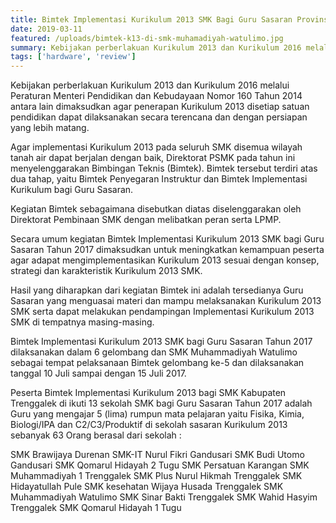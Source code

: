 ```yaml
---
title: Bimtek Implementasi Kurikulum 2013 SMK Bagi Guru Sasaran Provinsi Jawa Timur Tahun 2017
date: 2019-03-11
featured: /uploads/bimtek-k13-di-smk-muhamadiyah-watulimo.jpg
summary: Kebijakan perberlakuan Kurikulum 2013 dan Kurikulum 2016 melalui Peraturan Menteri Pendidikan dan Kebudayaan Nomor 160 Tahun 2014 
tags: ['hardware', 'review']
---
```


Kebijakan perberlakuan Kurikulum 2013 dan Kurikulum 2016 melalui Peraturan Menteri Pendidikan dan Kebudayaan Nomor 160 Tahun 2014 antara lain dimaksudkan agar penerapan Kurikulum 2013 disetiap satuan pendidikan dapat dilaksanakan secara terencana dan dengan persiapan yang lebih matang.

Agar implementasi Kurikulum 2013 pada seluruh SMK disemua wilayah tanah air dapat berjalan dengan baik, Direktorat PSMK pada tahun ini menyelenggarakan Bimbingan Teknis (Bimtek). Bimtek tersebut terdiri atas dua tahap, yaitu Bimtek Penyegaran Instruktur dan Bimtek Implementasi Kurikulum bagi Guru Sasaran.

Kegiatan Bimtek sebagaimana disebutkan diatas diselenggarakan oleh Direktorat Pembinaan SMK dengan melibatkan peran serta LPMP.

Secara umum kegiatan Bimtek Implementasi Kurikulum 2013 SMK bagi Guru Sasaran Tahun 2017 dimaksudkan untuk meningkatkan kemampuan peserta agar adapat mengimplementasikan Kurikulum 2013 sesuai dengan konsep, strategi dan karakteristik Kurikulum 2013 SMK.

Hasil yang diharapkan dari kegiatan Bimtek ini adalah tersedianya Guru Sasaran yang menguasai materi dan mampu melaksanakan Kurikulum 2013 SMK serta dapat melakukan pendampingan Implementasi Kurikulum 2013 SMK di tempatnya masing-masing.

Bimtek Implementasi Kurikulum 2013 SMK bagi Guru Sasaran Tahun 2017 dilaksanakan dalam 6 gelombang dan SMK Muhammadiyah Watulimo sebagai tempat pelaksanaan Bimtek gelombang ke-5 dan dilaksanakan tanggal 10 Juli sampai dengan 15 Juli 2017.

Peserta Bimtek Implementasi Kurikulum 2013 bagi SMK Kabupaten Trenggalek di ikuti 13 sekolah SMK bagi Guru Sasaran Tahun 2017 adalah Guru yang mengajar 5 (lima) rumpun mata pelajaran yaitu Fisika, Kimia, Biologi/IPA dan C2/C3/Produktif di sekolah sasaran Kurikulum 2013 sebanyak 63 Orang berasal dari sekolah :

SMK Brawijaya Durenan
SMK-IT Nurul Fikri Gandusari
SMK Budi Utomo Gandusari
SMK Qomarul Hidayah 2 Tugu
SMK Persatuan Karangan
SMK Muhammadiyah 1 Trenggalek
SMK Plus Nurul Hikmah Trenggalek
SMK Hidayatullah Pule
SMK kesehatan Wijaya Husada Trenggalek
SMK Muhammadiyah Watulimo
SMK Sinar Bakti Trenggalek
SMK Wahid Hasyim Trenggalek
SMK Qomarul Hidayah 1 Tugu
